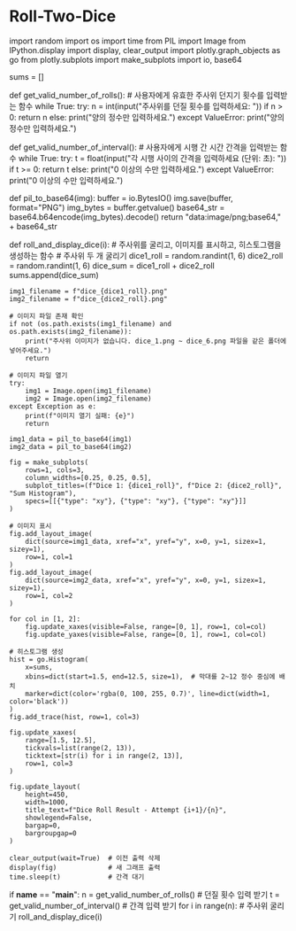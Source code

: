 # Roll-Two-Dice
import random
import os
import time
from PIL import Image
from IPython.display import display, clear_output
import plotly.graph_objects as go
from plotly.subplots import make_subplots
import io, base64

sums = []

def get_valid_number_of_rolls():  # 사용자에게 유효한 주사위 던지기 횟수를 입력받는 함수
    while True:
        try:
            n = int(input("주사위를 던질 횟수를 입력하세요: "))
            if n > 0:
                return n
            else:
                print("양의 정수만 입력하세요.")
        except ValueError:
            print("양의 정수만 입력하세요.")

def get_valid_number_of_interval():  # 사용자에게 시행 간 시간 간격을 입력받는 함수
    while True:
        try:
            t = float(input("각 시행 사이의 간격을 입력하세요 (단위: 초): "))
            if t >= 0:
                return t
            else:
                print("0 이상의 수만 입력하세요.")
        except ValueError:
            print("0 이상의 수만 입력하세요.")

def pil_to_base64(img):
    buffer = io.BytesIO()
    img.save(buffer, format="PNG")
    img_bytes = buffer.getvalue()
    base64_str = base64.b64encode(img_bytes).decode()
    return "data:image/png;base64," + base64_str

def roll_and_display_dice(i):  # 주사위를 굴리고, 이미지를 표시하고, 히스토그램을 생성하는 함수
    # 주사위 두 개 굴리기
    dice1_roll = random.randint(1, 6)
    dice2_roll = random.randint(1, 6)
    dice_sum = dice1_roll + dice2_roll
    sums.append(dice_sum)

    img1_filename = f"dice_{dice1_roll}.png"
    img2_filename = f"dice_{dice2_roll}.png"

    # 이미지 파일 존재 확인
    if not (os.path.exists(img1_filename) and os.path.exists(img2_filename)):
        print("주사위 이미지가 없습니다. dice_1.png ~ dice_6.png 파일을 같은 폴더에 넣어주세요.")
        return
        
    # 이미지 파일 열기
    try:
        img1 = Image.open(img1_filename)
        img2 = Image.open(img2_filename)
    except Exception as e:
        print(f"이미지 열기 실패: {e}")
        return

    img1_data = pil_to_base64(img1)
    img2_data = pil_to_base64(img2)

    fig = make_subplots(
        rows=1, cols=3,
        column_widths=[0.25, 0.25, 0.5],
        subplot_titles=(f"Dice 1: {dice1_roll}", f"Dice 2: {dice2_roll}", "Sum Histogram"),
        specs=[[{"type": "xy"}, {"type": "xy"}, {"type": "xy"}]]
    )

    # 이미지 표시
    fig.add_layout_image(
        dict(source=img1_data, xref="x", yref="y", x=0, y=1, sizex=1, sizey=1),
        row=1, col=1
    )
    fig.add_layout_image(
        dict(source=img2_data, xref="x", yref="y", x=0, y=1, sizex=1, sizey=1),
        row=1, col=2
    )

    for col in [1, 2]:
        fig.update_xaxes(visible=False, range=[0, 1], row=1, col=col)
        fig.update_yaxes(visible=False, range=[0, 1], row=1, col=col)

    # 히스토그램 생성
    hist = go.Histogram(
        x=sums,
        xbins=dict(start=1.5, end=12.5, size=1),  # 막대를 2~12 정수 중심에 배치
        marker=dict(color='rgba(0, 100, 255, 0.7)', line=dict(width=1, color='black'))
    )
    fig.add_trace(hist, row=1, col=3)

    fig.update_xaxes(
        range=[1.5, 12.5],
        tickvals=list(range(2, 13)),
        ticktext=[str(i) for i in range(2, 13)],
        row=1, col=3
    )

    fig.update_layout(
        height=450,
        width=1000,
        title_text=f"Dice Roll Result - Attempt {i+1}/{n}",
        showlegend=False,
        bargap=0,
        bargroupgap=0
    )

    clear_output(wait=True)  # 이전 출력 삭제
    display(fig)             # 새 그래프 출력
    time.sleep(t)            # 간격 대기

if __name__ == "__main__":
    n = get_valid_number_of_rolls()    # 던질 횟수 입력 받기
    t = get_valid_number_of_interval() # 간격 입력 받기
    for i in range(n):                 # 주사위 굴리기
        roll_and_display_dice(i)
